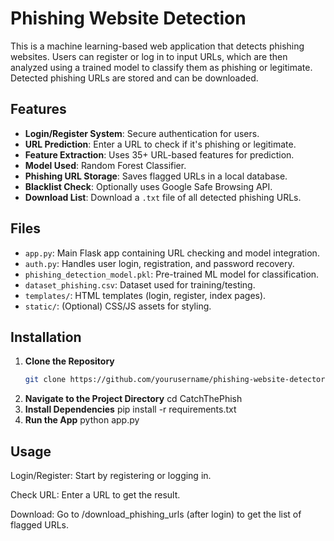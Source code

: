 #  Phishing Website Detection

This is a machine learning-based web application that detects phishing websites. Users can register or log in to input URLs, which are then analyzed using a trained model to classify them as phishing or legitimate. Detected phishing URLs are stored and can be downloaded.

## Features

- **Login/Register System**: Secure authentication for users.
- **URL Prediction**: Enter a URL to check if it's phishing or legitimate.
- **Feature Extraction**: Uses 35+ URL-based features for prediction.
- **Model Used**: Random Forest Classifier.
- **Phishing URL Storage**: Saves flagged URLs in a local database.
- **Blacklist Check**: Optionally uses Google Safe Browsing API.
- **Download List**: Download a `.txt` file of all detected phishing URLs.

## Files

- `app.py`: Main Flask app containing URL checking and model integration.
- `auth.py`: Handles user login, registration, and password recovery.
- `phishing_detection_model.pkl`: Pre-trained ML model for classification.
- `dataset_phishing.csv`: Dataset used for training/testing.
- `templates/`: HTML templates (login, register, index pages).
- `static/`: (Optional) CSS/JS assets for styling.



## Installation

1. **Clone the Repository**
   ```bash
   git clone https://github.com/yourusername/phishing-website-detector.git

2. **Navigate to the Project Directory**
   cd CatchThePhish
3. **Install Dependencies**
    pip install -r requirements.txt
4. **Run the App**
   python app.py
   
## Usage
Login/Register: Start by registering or logging in.

Check URL: Enter a URL to get the result.

Download: Go to /download_phishing_urls (after login) to get the list of flagged URLs.



